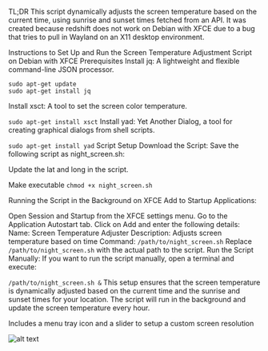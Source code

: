 TL;DR
This script dynamically adjusts the screen temperature based on the current time, using sunrise and sunset times fetched from an API. It was created because redshift does not work on Debian with XFCE due to a bug that tries to pull in Wayland on an X11 desktop environment.

Instructions to Set Up and Run the Screen Temperature Adjustment Script on Debian with XFCE
Prerequisites
Install jq: A lightweight and flexible command-line JSON processor.


```
sudo apt-get update
sudo apt-get install jq
```
Install xsct: A tool to set the screen color temperature.

```sudo apt-get install xsct```
Install yad: Yet Another Dialog, a tool for creating graphical dialogs from shell scripts.

```sudo apt-get install yad```
Script Setup
Download the Script:
Save the following script as night_screen.sh:

Update the lat and long in the script. 

Make executable 
```chmod +x night_screen.sh```


Running the Script in the Background on XFCE
Add to Startup Applications:

Open Session and Startup from the XFCE settings menu.
Go to the Application Autostart tab.
Click on Add and enter the following details:
Name: Screen Temperature Adjuster
Description: Adjusts screen temperature based on time
Command: ```/path/to/night_screen.sh```
Replace ```/path/to/night_screen.sh``` with the actual path to the script.
Run the Script Manually:
If you want to run the script manually, open a terminal and execute:

```/path/to/night_screen.sh &```
This setup ensures that the screen temperature is dynamically adjusted based on the current time and the sunrise and sunset times for your location. The script will run in the background and update the screen temperature every hour.


Includes a menu tray icon and a slider to setup a custom screen resolution

![alt text](menuitem.png)
